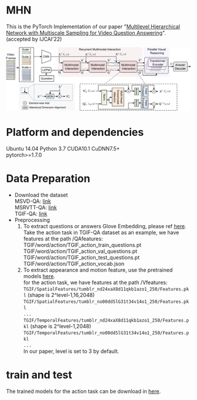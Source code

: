 # MHN
This is the PyTorch Implementation of our paper "[Multilevel Hierarchical Network with Multiscale Sampling for Video Question Answering](https://arxiv.org/abs/2205.04061)". (accepted by IJCAI’22)

![alt text](docs/fig2.png 'overview of the network')

# Platform and dependencies
Ubuntu 14.04  Python 3.7  CUDA10.1  CuDNN7.5+  
pytorch>=1.7.0

# Data Preparation
* Download the dataset  
  MSVD-QA: [link](https://github.com/xudejing/video-question-answering)   
  MSRVTT-QA: [link](https://github.com/xudejing/video-question-answering)   
  TGIF-QA: [link](https://github.com/YunseokJANG/tgif-qa)   
* Preprocessing
  1. To extract questions or answers Glove Embedding, please ref [here](https://github.com/thaolmk54/hcrn-videoqa).  
  Take the action task in TGIF-QA dataset as an example, we have features at the path /QAfeatures:
  TGIF/word/action/TGIF_action_train_questions.pt
  TGIF/word/action/TGIF_action_val_questions.pt
  TGIF/word/action/TGIF_action_test_questions.pt
  TGIF/word/action/TGIF_action_vocab.json
  2. To extract appearance and motion feature, use the pretrained models [here](https://drive.google.com/open?id=1xbYbZ7rpyjftI_KCk6YuL-XrfQDz7Yd4).  
  for the action task, we have features at the path /Vfeatures:  
  `TGIF/SpatialFeatures/tumblr_nd24xaX8d11qkb1azo1_250/Features.pkl` (shape is 2^level-1,16,2048)  
  `TGIF/SpatialFeatures/tumblr_no00ddSlG31t34v14o1_250/Features.pkl`  
  `...`  
  `TGIF/TemporalFeatures/tumblr_nd24xaX8d11qkb1azo1_250/Features.pkl` (shape is 2^level-1,2048)  
  `TGIF/TemporalFeatures/tumblr_no00ddSlG31t34v14o1_250/Features.pkl`  
  `...`  
  In our paper, level is set to 3 by default.
  
# train and test
The trained models for the action task can be download in [here](https://drive.google.com/file/d/1xf0O5lwEjPqT1xoQL1tvq0q_h6ETImiF/view?usp=sharing).  

